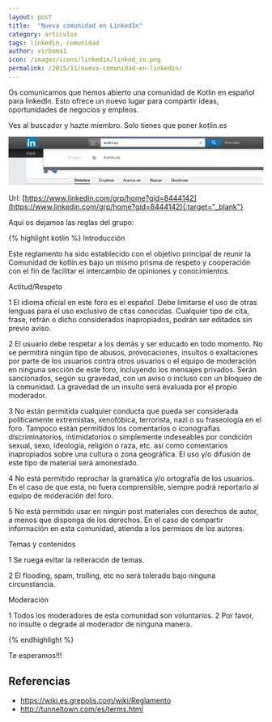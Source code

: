 ```yaml
---
layout: post
title:  "Nueva comunidad en LinkedIn"
category: articulos
tags: linkedin, comunidad
author: vicboma1
icon: /images/icons/linkedin/linked_in.png
permalink: /2015/11/nueva-comunidad-en-linkedin/
---
```



Os comunicamos que hemos abierto una comunidad de Kotlin en español para linkedIn. 
Esto ofrece un nuevo lugar para compartir ideas, oportunidades de negocios y empleos.

Ves al buscador y hazte miembro. Solo tienes que poner kotlin.es

![](/images/linkedin/kotlin-es.png)

Url: [https://www.linkedin.com/grp/home?gid=8444142](https://www.linkedin.com/grp/home?gid=8444142){:target="_blank"}

Aquí os dejamos las reglas del grupo:


{% highlight kotlin %}
Introducción

Este reglamento ha sido establecido con el objetivo principal de reunir la Comunidad de kotlin.es bajo un mismo prisma de respeto y 
cooperación con el fin de facilitar el intercambio de opiniones y conocimientos.

Actitud/Respeto

1 El idioma oficial en este foro es el español. Debe limitarse el uso de otras lenguas para el uso exclusivo de citas
  conocidas. Cualquier tipo de cita, frase, refrán o dicho considerados inapropiados, podrán ser editados sin previo aviso. 

2 El usuario debe respetar a los demás y ser educado en todo momento. 
  No se permitirá ningún tipo de abusos, provocaciones, insultos o exaltaciones por parte de los usuarios 
  contra otros usuarios o el equipo de moderación en ninguna sección de este foro, incluyendo los mensajes privados. 
  Serán sancionados, según su gravedad, con un aviso o incluso con un bloqueo de la comunidad. 
  La gravedad de un insulto será evaluada por el propio moderador.

3 No están permitida cualquier conducta que pueda ser considerada políticamente extremistas, 
  xenofóbica, terrorista, nazi o su fraseología en el foro. Tampoco están permitidos los comentarios o 
  iconografías discriminatorios, intimidatorios o simplemente indeseables por condición sexual, sexo, 
  ideología, religión o raza, etc. así como comentarios inapropiados sobre una cultura o zona geográfica. 
  El uso y/o difusión de este tipo de material será amonestado.

4 No está permitido reprochar la gramática y/o ortografía de los usuarios. 
  En el caso de que esta, no fuera comprensible, siempre podrá reportarlo al equipo de moderación del foro.

5 No está permitido usar en ningún post materiales con derechos de autor, a menos que disponga de los derechos. 
  En el caso de compartir información en esta comunidad, atienda a los permisos de los autores.

Temas y contenidos

1 Se ruega evitar la reiteración de temas.

2 El flooding, spam, trolling, etc no será tolerado bajo ninguna circunstancia.

Moderación

1 Todos los moderadores de esta comunidad son voluntarios.
2 Por favor, no insulte o degrade al moderador de ninguna manera.

{% endhighlight %}

Te esperamos!!!

## Referencias
 * https://wiki.es.grepolis.com/wiki/Reglamento
 * http://tunneltown.com/es/terms.html
